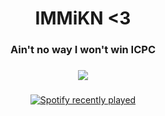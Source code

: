<h1 align="center">IMMiKN <3</h1>

<h3 align="center">Ain't no way I won't win ICPC</h3>

###

<div align="center">
  <img src="https://visitor-badge.laobi.icu/badge?page_id=TRCMKR.TRCMKR&left_color=black&right_color=black&left_text=" />
</div>

###

<div align="center">
  <a href="https://open.spotify.com/user/9oskli91lx5qpqysplfr32fn6">
    <img src="https://spotify-recently-played-readme.vercel.app/api?user=9oskli91lx5qpqysplfr32fn6&count=5&width=300&unique=true" alt="Spotify recently played"  />
    
  </a>
</div>

###
